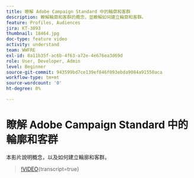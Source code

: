 ```yaml
---
title: 瞭解 Adobe Campaign Standard 中的輪廓和客群
description: 瞭解輪廓和客群的概念，並瞭解如何建立輪廓和客群。
feature: Profiles, Audiences
jira: KT-3893
thumbnail: 18464.jpg
doc-type: feature video
activity: understand
team: WWFRE
exl-id: 8a11b35f-ac6b-4f63-a72e-4e676ea3d69d
role: User, Developer, Admin
level: Beginner
source-git-commit: 943599bd7ce139ef846f093ebda9084a91550aca
workflow-type: tm+mt
source-wordcount: '0'
ht-degree: 0%

---
```


# 瞭解 Adobe Campaign Standard 中的輪廓和客群

本影片說明概念，以及如何建立輪廓和客群。

>[!VIDEO](https://video.tv.adobe.com/v/18464?learn=on){transcript=true}
